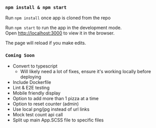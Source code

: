 ### `npm install & npm start`
Run `npm install` once app is cloned from the repo

Run `npm start` to run the app in the development mode.\
Open [http://localhost:3000](http://localhost:3000) to view it in the browser.

The page will reload if you make edits.

### `Coming Soon`

* Convert to typescript
    * Will likely need a lot of fixes, ensure it's working locally before deploying
* Include Dockerfile
* Lint & E2E testing
* Mobile friendly display
* Option to add more than 1 pizza at a time
* Option to reset counter (admin)
* Use local png/jpg instead of url links
* Mock test count api call
* Split up main App.SCSS file to specific files